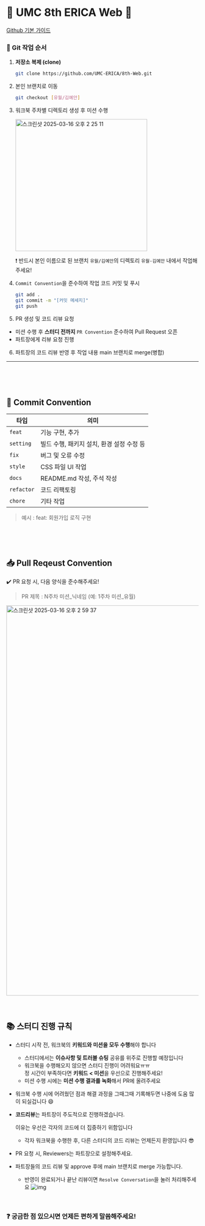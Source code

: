 # 💚 UMC 8th ERICA Web 💚

[Github 기본 가이드](https://www.notion.so/makeus-challenge/Git-Hub-1b4b57f4596b81b9920acf3bf733c5ef?pvs=4)

### 🚀 Git 작업 순서

1. **저장소 복제 (clone)**
   ```bash
   git clone https://github.com/UMC-ERICA/8th-Web.git
   ```
2. 본인 브랜치로 이동

   ```bash
   git checkout [유월/김예안]
   ```

3. 워크북 주차별 디렉토리 생성 후 미션 수행
   
   <img width="345" alt="스크린샷 2025-03-16 오후 2 25 11" src="https://github.com/user-attachments/assets/17399cfb-65ea-4f23-8be2-306d78df1027" />

   ❗ 반드시 본인 이름으로 된 브랜치 `유월/김예안`의 디렉토리 `유월-김예안` 내에서 작업해주세요!

4. `Commit Convention`을 준수하여 작업 코드 커밋 및 푸시

   ```bash
   git add .
   git commit -m "[커밋 메세지]"
   git push
   ```

5.  PR 생성 및 코드 리뷰 요청

   - 미션 수행 후 **스터디 전까지** `PR Convention` 준수하여 Pull Request 오픈
   - 파트장에게 리뷰 요청 진행

6.  파트장의 코드 리뷰 반영 후 작업 내용 main 브랜치로 merge(병합)

---

<br>
<br>
<br>

## 📌 Commit Convention

| 타입       | 의미                                      |
| ---------- | ----------------------------------------- |
| `feat`     | 기능 구현, 추가                           |
| `setting`  | 빌드 수행, 패키지 설치, 환경 설정 수정 등 |
| `fix`      | 버그 및 오류 수정                         |
| `style`    | CSS 파일 UI 작업                          |
| `docs`     | README.md 작성, 주석 작성                 |
| `refactor` | 코드 리팩토링                             |
| `chore`    | 기타 작업                                 |

> 예시 : feat: 회원가입 로직 구현

<br>
<br>
<br>

## 📥 Pull Reqeust Convention

✔️ PR 요청 시, 다음 양식을 준수해주세요!

> PR 제목 : N주차 미션_닉네임 (예: 1주차 미션_유월)

<img width="1020" alt="스크린샷 2025-03-16 오후 2 59 37" src="https://github.com/user-attachments/assets/f069f50e-96c5-4265-b909-56a73d506965" />

<br>
<br>
<br>

## 📚 스터디 진행 규칙

- 스터디 시작 전, 워크북의 **키워드와 미션을 모두 수행**해야 합니다

  - 스터디에서는 **이슈사항 및 트러블 슈팅** 공유를 위주로 진행할 예정입니다
  - 워크북을 수행해오지 않으면 스터디 진행이 어려워요ㅠㅠ <br>
    정 시간이 부족하다면 **키워드 < 미션**을 우선으로 진행해주세요!
  - 미션 수행 시에는 **미션 수행 결과를 녹화**해서 PR에 올려주세요

- 워크북 수행 시에 어려웠던 점과 해결 과정을
  그때그때 기록해두면 나중에 도움 많이 되실겁니다 😄

- **코드리뷰**는 파트장이 주도적으로 진행하겠습니다.

  이유는 우선은 각자의 코드에 더 집중하기 위함입니다

  - 각자 워크북을 수행한 후, 다른 스터디의 코드 리뷰는 언제든지 환영입니다 😎

- PR 요청 시, Reviewers는 파트장으로 설정해주세요.

- 파트장들의 코드 리뷰 및 approve 후에 main 브랜치로 merge 가능합니다.

  - 반영이 완료되거나 끝난 리뷰이면 `Resolve Conversation`을 눌러 처리해주세요
    ![img](https://github.com/user-attachments/assets/df70680c-32a0-47be-8731-5e6b3076c4be)

<br>

### ❓ 궁금한 점 있으시면 언제든 편하게 말씀해주세요!
